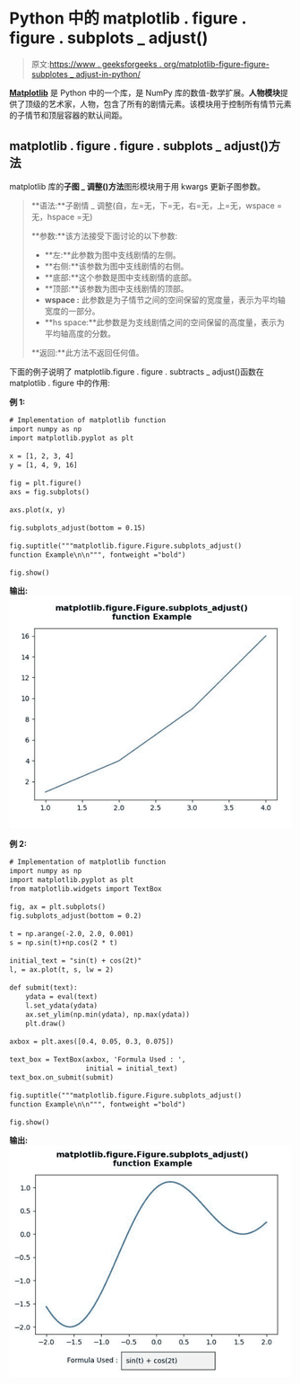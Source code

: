 # Python 中的 matplotlib . figure . figure . subplots _ adjust()

> 原文:[https://www . geeksforgeeks . org/matplotlib-figure-figure-subplotes _ adjust-in-python/](https://www.geeksforgeeks.org/matplotlib-figure-figure-subplots_adjust-in-python/)

[**Matplotlib**](https://www.geeksforgeeks.org/python-introduction-matplotlib/) 是 Python 中的一个库，是 NumPy 库的数值-数学扩展。**人物模块**提供了顶级的艺术家，人物，包含了所有的剧情元素。该模块用于控制所有情节元素的子情节和顶层容器的默认间距。

## matplotlib . figure . figure . subplots _ adjust()方法

matplotlib 库的**子图 _ 调整()方法**图形模块用于用 kwargs 更新子图参数。

> **语法:**子剧情 _ 调整(自，左=无，下=无，右=无，上=无，wspace =无，hspace =无)
> 
> **参数:**该方法接受下面讨论的以下参数:
> 
> *   **左:**此参数为图中支线剧情的左侧。
> *   **右侧:**该参数为图中支线剧情的右侧。
> *   **底部:**这个参数是图中支线剧情的底部。
> *   **顶部:**该参数为图中支线剧情的顶部。
> *   **wspace :** 此参数是为子情节之间的空间保留的宽度量，表示为平均轴宽度的一部分。
> *   **hs space:**此参数是为支线剧情之间的空间保留的高度量，表示为平均轴高度的分数。
> 
> **返回:**此方法不返回任何值。

下面的例子说明了 matplotlib.figure . figure . subtracts _ adjust()函数在 matplotlib . figure 中的作用:

**例 1:**

```
# Implementation of matplotlib function
import numpy as np
import matplotlib.pyplot as plt

x = [1, 2, 3, 4]
y = [1, 4, 9, 16]

fig = plt.figure()
axs = fig.subplots()

axs.plot(x, y)

fig.subplots_adjust(bottom = 0.15)

fig.suptitle("""matplotlib.figure.Figure.subplots_adjust()
function Example\n\n""", fontweight ="bold") 

fig.show() 
```

**输出:**
![](img/62779e8356d9aa37f4b2624503a18e4c.png)

**例 2:**

```
# Implementation of matplotlib function
import numpy as np
import matplotlib.pyplot as plt
from matplotlib.widgets import TextBox

fig, ax = plt.subplots()
fig.subplots_adjust(bottom = 0.2)

t = np.arange(-2.0, 2.0, 0.001)
s = np.sin(t)+np.cos(2 * t)

initial_text = "sin(t) + cos(2t)"
l, = ax.plot(t, s, lw = 2)

def submit(text):
    ydata = eval(text)
    l.set_ydata(ydata)
    ax.set_ylim(np.min(ydata), np.max(ydata))
    plt.draw()

axbox = plt.axes([0.4, 0.05, 0.3, 0.075])

text_box = TextBox(axbox, 'Formula Used : ',
                   initial = initial_text)
text_box.on_submit(submit)

fig.suptitle("""matplotlib.figure.Figure.subplots_adjust()
function Example\n\n""", fontweight ="bold") 

fig.show() 
```

**输出:**
![](img/a7185b0e1d356824ad24ec14002acb05.png)